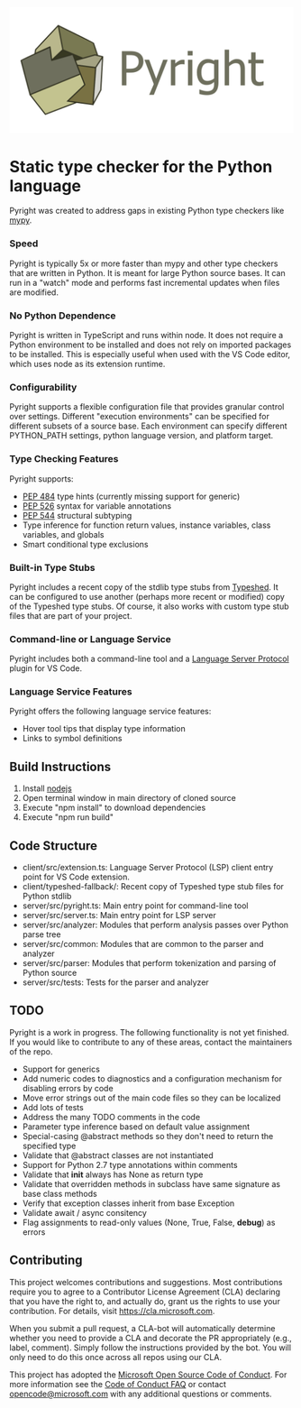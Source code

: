 ![Pyright](/docs/img/PyrightLarge.png)

# Static type checker for the Python language

Pyright was created to address gaps in existing Python type checkers like [mypy](http://mypy-lang.org).
### Speed
Pyright is typically 5x or more faster than mypy and other type checkers that are written in Python. It is meant for large Python source bases. It can run in a "watch" mode and performs fast incremental updates when files are modified.

### No Python Dependence
Pyright is written in TypeScript and runs within node. It does not require a Python environment to be installed and does not rely on imported packages to be installed. This is especially useful when used with the VS Code editor, which uses node as its extension runtime.

### Configurability
Pyright supports a flexible configuration file that provides granular control over settings. Different "execution environments" can be specified for different subsets of a source base. Each environment can specify different PYTHON_PATH settings, python language version, and platform target.

### Type Checking Features
Pyright supports:

* [PEP 484](https://www.python.org/dev/peps/pep-0484/) type hints (currently missing support for generic)
* [PEP 526](https://www.python.org/dev/peps/pep-0526/) syntax for variable annotations
* [PEP 544](https://www.python.org/dev/peps/pep-0544/) structural subtyping
* Type inference for function return values, instance variables, class variables, and globals
* Smart conditional type exclusions


### Built-in Type Stubs
Pyright includes a recent copy of the stdlib type stubs from [Typeshed](https://github.com/python/typeshed). It can be configured to use another (perhaps more recent or modified) copy of the Typeshed type stubs. Of course, it also works with custom type stub files that are part of your project.

### Command-line or Language Service
Pyright includes both a command-line tool and a [Language Server Protocol](https://microsoft.github.io/language-server-protocol/) plugin for VS Code.

### Language Service Features
Pyright offers the following language service features:

* Hover tool tips that display type information
* Links to symbol definitions



## Build Instructions
1. Install [nodejs](https://nodejs.org/en/)
2. Open terminal window in main directory of cloned source
3. Execute "npm install" to download dependencies
4. Execute "npm run build"


## Code Structure

* client/src/extension.ts: Language Server Protocol (LSP) client entry point for VS Code extension.
* client/typeshed-fallback/: Recent copy of Typeshed type stub files for Python stdlib
* server/src/pyright.ts: Main entry point for command-line tool
* server/src/server.ts: Main entry point for LSP server
* server/src/analyzer: Modules that perform analysis passes over Python parse tree
* server/src/common: Modules  that are common to the parser and analyzer
* server/src/parser: Modules that perform tokenization and parsing of Python source
* server/src/tests: Tests for the parser and analyzer


## TODO

Pyright is a work in progress. The following functionality is not yet finished. If you would like to contribute to any of these areas, contact the maintainers of the repo.

* Support for generics
* Add numeric codes to diagnostics and a configuration mechanism for disabling errors by code
* Move error strings out of the main code files so they can be localized
* Add lots of tests
* Address the many TODO comments in the code
* Parameter type inference based on default value assignment
* Special-casing @abstract methods so they don't need to return the specified type
* Validate that @abstract classes are not instantiated
* Support for Python 2.7 type annotations within comments
* Validate that __init__ always has None as return type
* Validate that overridden methods in subclass have same signature as base class methods
* Verify that exception classes inherit from base Exception
* Validate await / async consitency
* Flag assignments to read-only values (None, True, False, __debug__) as errors


## Contributing

This project welcomes contributions and suggestions.  Most contributions require you to agree to a
Contributor License Agreement (CLA) declaring that you have the right to, and actually do, grant us
the rights to use your contribution. For details, visit https://cla.microsoft.com.

When you submit a pull request, a CLA-bot will automatically determine whether you need to provide
a CLA and decorate the PR appropriately (e.g., label, comment). Simply follow the instructions
provided by the bot. You will only need to do this once across all repos using our CLA.

This project has adopted the [Microsoft Open Source Code of Conduct](https://opensource.microsoft.com/codeofconduct/).
For more information see the [Code of Conduct FAQ](https://opensource.microsoft.com/codeofconduct/faq/) or
contact [opencode@microsoft.com](mailto:opencode@microsoft.com) with any additional questions or comments.
